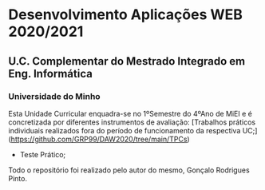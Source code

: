 # Desenvolvimento Aplicações WEB 2020/2021
## U.C. Complementar do Mestrado Integrado em Eng. Informática
### Universidade do Minho 

Esta Unidade Curricular enquadra-se no 1ºSemestre do 4ºAno de MiEI e é concretizada por diferentes instrumentos de avaliação:
  [Trabalhos práticos individuais realizados fora do período de funcionamento da respectiva UC;] (https://github.com/GRP99/DAW2020/tree/main/TPCs)
  * Teste Prático;

Todo o repositório foi realizado pelo autor do mesmo, Gonçalo Rodrigues Pinto.
